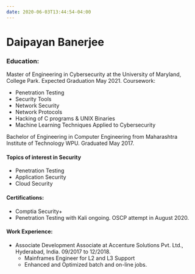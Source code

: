 ```yaml
---
date: 2020-06-03T13:44:54-04:00
---
```


# Daipayan Banerjee  

### **Education:**

Master of Engineering in Cybersecurity at the University of Maryland, College Park. Expected Graduation May 2021.
Coursework:
- Penetration Testing
- Security Tools
- Network Security
- Network Protocols
- Hacking of C programs & UNIX Binaries
- Machine Learning Techniques Applied to Cybersecurity

Bachelor of Engineering in Computer Engineering from Maharashtra Institute of Technology WPU. Graduated May 2017.

#### Topics of interest in Security
- Penetration Testing
- Application Security
- Cloud Security

#### Certifications:
- Comptia Security+
- Penetration Testing with Kali ongoing. OSCP attempt in August 2020.

#### Work Experience:
- Associate Development Associate at Accenture Solutions Pvt. Ltd., Hyderabad, India. 09/2017 to 12/2018.
  - Mainframes Engineer for L2 and L3 Support
  - Enhanced and Optimized batch and on-line jobs. 